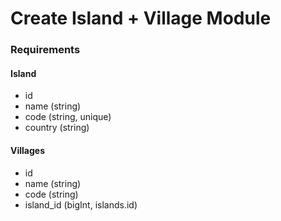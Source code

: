 # Create Island + Village Module

### Requirements

#### Island
- id
- name (string)
- code (string, unique)
- country (string)


#### Villages
- id
- name (string)
- code (string)
- island_id (bigInt, islands.id)
